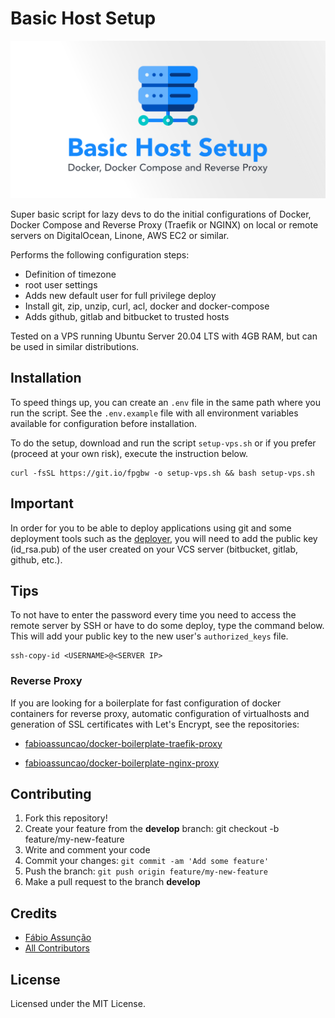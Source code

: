 # Basic Host Setup

<div align="center">
  <img src="assets/cover.svg" loading="lazy" />
</div>

Super basic script for lazy devs to do the initial configurations of Docker, Docker Compose and Reverse Proxy (Traefik or NGINX) on local or remote servers on DigitalOcean, Linone, AWS EC2 or similar.

Performs the following configuration steps:

* Definition of timezone
* root user settings
* Adds new default user for full privilege deploy
* Install git, zip, unzip, curl, acl, docker and docker-compose
* Adds github, gitlab and bitbucket to trusted hosts

Tested on a VPS running Ubuntu Server 20.04 LTS with 4GB RAM, but can be used in similar distributions.

## Installation

To speed things up, you can create an `.env` file in the same path where you run the script. See the `.env.example` file with all environment variables available for configuration before installation.

To do the setup, download and run the script `setup-vps.sh` or if you prefer (proceed at your own risk), execute the instruction below.

```
curl -fsSL https://git.io/fpgbw -o setup-vps.sh && bash setup-vps.sh
```

## Important
In order for you to be able to deploy applications using git and some deployment tools such as the [deployer](https://deployer.org/), you will need to add the public key (id_rsa.pub) of the user created on your VCS server (bitbucket, gitlab, github, etc.).

## Tips

To not have to enter the password every time you need to access the remote server by SSH or have to do some deploy, type the command below. This will add your public key to the new user's ```authorized_keys``` file.

```
ssh-copy-id <USERNAME>@<SERVER IP>
```

### Reverse Proxy

If you are looking for a boilerplate for fast configuration of docker containers for reverse proxy, automatic configuration of virtualhosts and generation of SSL certificates with Let's Encrypt, see the repositories:

 * [fabioassuncao/docker-boilerplate-traefik-proxy](https://github.com/fabioassuncao/docker-boilerplate-traefik-proxy)

 * [fabioassuncao/docker-boilerplate-nginx-proxy](https://github.com/fabioassuncao/docker-boilerplate-nginx-proxy)

## Contributing

1. Fork this repository!
2. Create your feature from the **develop** branch: git checkout -b feature/my-new-feature
3. Write and comment your code
4. Commit your changes: `git commit -am 'Add some feature'`
5. Push the branch: `git push origin feature/my-new-feature`
6. Make a pull request to the branch **develop**

## Credits

* [Fábio Assunção](https://github.com/fabioassuncao)
* [All Contributors](../../contributors)


## License

Licensed under the MIT License.
